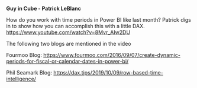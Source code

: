   **Guy in Cube - Patrick LeBlanc**

How do you work with time periods in Power BI like last month? Patrick digs in to show how you can accomplish this with a little DAX.
https://www.youtube.com/watch?v=8Mvr_AIw2DU

The following two blogs are mentioned in the video

Fourmoo Blog: https://www.fourmoo.com/2016/09/07/create-dynamic-periods-for-fiscal-or-calendar-dates-in-power-bi/

Phil Seamark Blog: https://dax.tips/2019/10/09/row-based-time-intelligence/